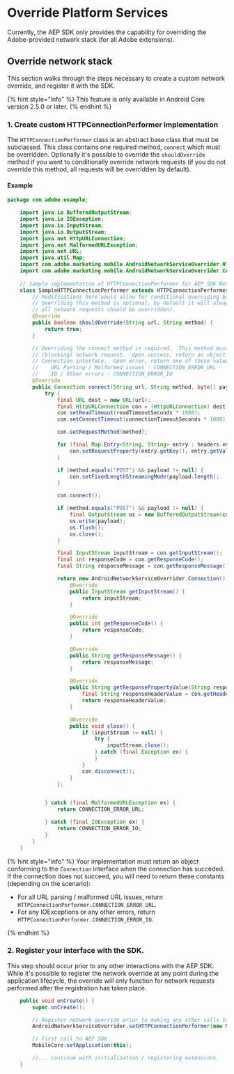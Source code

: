# Override Platform Services

Currently, the AEP SDK only provides the capability for overriding the Adobe-provided network stack (for all Adobe extensions).

## Override network stack

This section walks through the steps necessary to create a custom network override, and register it with the SDK.

{% hint style="info" %}
This feature is only available in Android Core version 2.5.0 or later.
{% endhint %}

### 1. Create custom HTTPConnectionPerformer implementation

The `HTTPConnectionPerformer` class is an abstract base class that must be subclassed. This class contains one required method, `connect` which must be overridden. Optionally it's possible to override the `shouldOverride` method if you want to conditionally override network requests (if you do not override this method, all requests will be overridden by default).

#### Example

```java
package com.adobe.example;

	import java.io.BufferedOutputStream;
	import java.io.IOException;
	import java.io.InputStream;
	import java.io.OutputStream;
	import java.net.HttpURLConnection;
	import java.net.MalformedURLException;
	import java.net.URL;
	import java.util.Map;
	import com.adobe.marketing.mobile.AndroidNetworkServiceOverrider.HTTPConnectionPerformer;
	import com.adobe.marketing.mobile.AndroidNetworkServiceOverrider.Connection;
	
	// Sample implementation of HTTPConnectionPerformer for AEP SDK Network Override.
	class SampleHTTPConnectionPerformer extends HTTPConnectionPerformer {		
		// Modifications here would allow for conditional overriding based on the url/method.
		// Overriding this method is optional, by default it will always return true (meaning
		// all network requests should be overridden).
		@Override
		public boolean shouldOverride(String url, String method) {
			return true;
		}

		// Overriding the connect method is required.  This method must perform a synchronous 
		// (blocking) network request.  Upon success, return an object conforming to the 
		// Connection interface.  Upon error, return one of these values:
		//    URL Parsing / Malformed issues - CONNECTION_ERROR_URL
		//	  IO / Other errors - CONNECTION_ERROR_IO
		@Override
		public Connection connect(String url, String method, byte[] payload, Map<String, String> headers, int connectionTimeoutSeconds, int readTimeoutSeconds) {
			try {
				final URL dest = new URL(url);
				final HttpURLConnection con = (HttpURLConnection) dest.openConnection();
				con.setReadTimeout(readTimeoutSeconds * 1000);
				con.setConnectTimeout(connectionTimeoutSeconds * 1000);

				con.setRequestMethod(method);

				for (final Map.Entry<String, String> entry : headers.entrySet()) {
					con.setRequestProperty(entry.getKey(), entry.getValue());
				}

				if (method.equals("POST") && payload != null) {
					con.setFixedLengthStreamingMode(payload.length);
				}

				con.connect();

				if (method.equals("POST") && payload != null) {
					final OutputStream os = new BufferedOutputStream(con.getOutputStream());
					os.write(payload);
					os.flush();
					os.close();
				}

				final InputStream inputStream = con.getInputStream();
				final int responseCode = con.getResponseCode();
				final String responseMessage = con.getResponseMessage();

				return new AndroidNetworkServiceOverrider.Connection() {
					@Override
					public InputStream getInputStream() {
						return inputStream;
					}

					@Override
					public int getResponseCode() {
						return responseCode;
					}

					@Override
					public String getResponseMessage() {
						return responseMessage;
					}

					@Override
					public String getResponsePropertyValue(String responsePropertyKey) {
						final String responseHeaderValue = con.getHeaderField(responsePropertyKey);
						return responseHeaderValue;
					}

					@Override
					public void close() {
						if (inputStream != null) {
							try {
								inputStream.close();
							} catch (final Exception ex) {
							}
						}
						con.disconnect();
					}
				};


			} catch (final MalformedURLException ex) {
				return CONNECTION_ERROR_URL;

			} catch (final IOException ex) {
				return CONNECTION_ERROR_IO;
			}
		}
	}
```

{% hint style="info" %}
Your implementation must return an object conforming to the `Connection` interface when the connection has succeded. If the connection does not succeed, you will need to return these constants (depending on the scenario):

* For all URL parsing / malformed URL issues, return `HTTPConnectionPerformer.CONNECTION_ERROR_URL`. 
* For any IOExceptions or any other errors, return `HTTPConnectionPerformer.CONNECTION_ERROR_IO`.

{% endhint %}

### 2. Register your interface with the SDK.

This step should occur prior to any other interactions with the AEP SDK.  While it's possible to register the network override at any point during the application lifecycle, the override will only function for network requests performed after the registration has taken place.

```java
	public void onCreate() {
		super.onCreate();

		// Register network override prior to making any other calls to the AEP SDK
		AndroidNetworkServiceOverrider.setHTTPConnectionPerformer(new MyCustomNetworkOverride());

		// First call to AEP SDK
		MobileCore.setApplication(this);

		//... continue with initialization / registering extensions.
	}
```
